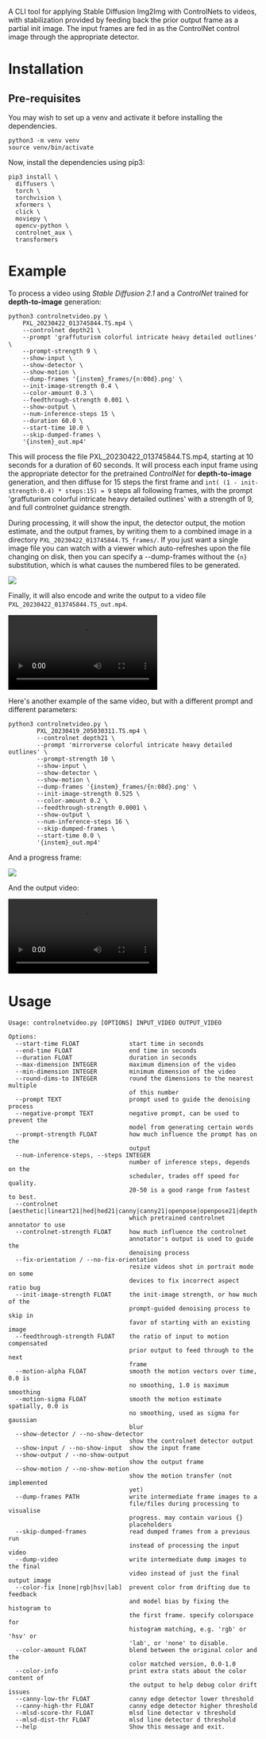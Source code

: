 A CLI tool for applying Stable Diffusion Img2Img with ControlNets to videos, with stabilization provided by feeding back the prior output frame as a partial init image. The input frames are fed in as the ControlNet control image through the appropriate detector.

# Installation

## Pre-requisites

You may wish to set up a venv and activate it before installing the dependencies. 

```
python3 -m venv venv
source venv/bin/activate
```

Now, install the dependencies using pip3:

```
pip3 install \
  diffusers \
  torch \
  torchvision \
  xformers \
  click \
  moviepy \
  opencv-python \
  controlnet_aux \
  transformers
```

# Example

To process a video using _Stable Diffusion 2.1_ and a _ControlNet_ trained for __depth-to-image__ generation:

```
python3 controlnetvideo.py \
	PXL_20230422_013745844.TS.mp4 \
	--controlnet depth21 \
	--prompt 'graffuturism colorful intricate heavy detailed outlines' \
	--prompt-strength 9 \
	--show-input \
	--show-detector \
	--show-motion \
	--dump-frames '{instem}_frames/{n:08d}.png' \
	--init-image-strength 0.4 \
	--color-amount 0.3 \
	--feedthrough-strength 0.001 \
	--show-output \
	--num-inference-steps 15 \
	--duration 60.0 \
	--start-time 10.0 \
	--skip-dumped-frames \
	'{instem}_out.mp4'
```

This will process the file PXL_20230422_013745844.TS.mp4, starting at 10 seconds for a duration of 60 seconds. It will process each input frame using the appropriate detector for the pretrained _ControlNet_ for __depth-to-image__ generation, and then diffuse for 15 steps the first frame and `int( (1 - init-strength:0.4) * steps:15) = 9` steps all following frames, with the prompt 'graffuturism colorful intricate heavy detailed outlines' with a strength of 9, and full controlnet guidance strength. 

During processing, it will show the input, the detector output, the motion estimate, and the output frames, by writing them to a combined image in a directory `PXL_20230422_013745844.TS_frames/`. If you just want a single image file you can watch with a viewer which auto-refreshes upon the file changing on disk, then you can specify a --dump-frames without the `{n}` substitution, which is what causes the numbered files to be generated. 

<img src="./examples/00000339.png"/>

Finally, it will also encode and write the output to a video file `PXL_20230422_013745844.TS_out.mp4`.

<video src="./examples/PXL_20230422_013745844.TSb_out.mp4"></video>

Here's another example of the same video, but with a different prompt and different parameters:

```
python3 controlnetvideo.py \
        PXL_20230419_205030311.TS.mp4 \
        --controlnet depth21 \
        --prompt 'mirrorverse colorful intricate heavy detailed outlines' \
        --prompt-strength 10 \
        --show-input \
        --show-detector \
        --show-motion \
        --dump-frames '{instem}_frames/{n:08d}.png' \
        --init-image-strength 0.525 \
        --color-amount 0.2 \
        --feedthrough-strength 0.0001 \
        --show-output \
        --num-inference-steps 16 \
        --skip-dumped-frames \
        --start-time 0.0 \
        '{instem}_out.mp4'
```

And a progress frame:

<img src="./examples/00001750.png"/>

And the output video:

<video src="./examples/PXL_20230422_013745844.TSb_out.mp4"></video>


# Usage

```
Usage: controlnetvideo.py [OPTIONS] INPUT_VIDEO OUTPUT_VIDEO

Options:
  --start-time FLOAT              start time in seconds
  --end-time FLOAT                end time in seconds
  --duration FLOAT                duration in seconds
  --max-dimension INTEGER         maximum dimension of the video
  --min-dimension INTEGER         minimum dimension of the video
  --round-dims-to INTEGER         round the dimensions to the nearest multiple
                                  of this number
  --prompt TEXT                   prompt used to guide the denoising process
  --negative-prompt TEXT          negative prompt, can be used to prevent the
                                  model from generating certain words
  --prompt-strength FLOAT         how much influence the prompt has on the
                                  output
  --num-inference-steps, --steps INTEGER
                                  number of inference steps, depends on the
                                  scheduler, trades off speed for quality.
                                  20-50 is a good range from fastest to best.
  --controlnet [aesthetic|lineart21|hed|hed21|canny|canny21|openpose|openpose21|depth|depth21|normal|mlsd]
                                  which pretrained controlnet annotator to use
  --controlnet-strength FLOAT     how much influence the controlnet
                                  annotator's output is used to guide the
                                  denoising process
  --fix-orientation / --no-fix-orientation
                                  resize videos shot in portrait mode on some
                                  devices to fix incorrect aspect ratio bug
  --init-image-strength FLOAT     the init-image strength, or how much of the
                                  prompt-guided denoising process to skip in
                                  favor of starting with an existing image
  --feedthrough-strength FLOAT    the ratio of input to motion compensated
                                  prior output to feed through to the next
                                  frame
  --motion-alpha FLOAT            smooth the motion vectors over time, 0.0 is
                                  no smoothing, 1.0 is maximum smoothing
  --motion-sigma FLOAT            smooth the motion estimate spatially, 0.0 is
                                  no smoothing, used as sigma for gaussian
                                  blur
  --show-detector / --no-show-detector
                                  show the controlnet detector output
  --show-input / --no-show-input  show the input frame
  --show-output / --no-show-output
                                  show the output frame
  --show-motion / --no-show-motion
                                  show the motion transfer (not implemented
                                  yet)
  --dump-frames PATH              write intermediate frame images to a
                                  file/files during processing to visualise
                                  progress. may contain various {}
                                  placeholders
  --skip-dumped-frames            read dumped frames from a previous run
                                  instead of processing the input video
  --dump-video                    write intermediate dump images to the final
                                  video instead of just the final output image
  --color-fix [none|rgb|hsv|lab]  prevent color from drifting due to feedback
                                  and model bias by fixing the histogram to
                                  the first frame. specify colorspace for
                                  histogram matching, e.g. 'rgb' or 'hsv' or
                                  'lab', or 'none' to disable.
  --color-amount FLOAT            blend between the original color and the
                                  color matched version, 0.0-1.0
  --color-info                    print extra stats about the color content of
                                  the output to help debug color drift issues
  --canny-low-thr FLOAT           canny edge detector lower threshold
  --canny-high-thr FLOAT          canny edge detector higher threshold
  --mlsd-score-thr FLOAT          mlsd line detector v threshold
  --mlsd-dist-thr FLOAT           mlsd line detector d threshold
  --help                          Show this message and exit.

```

